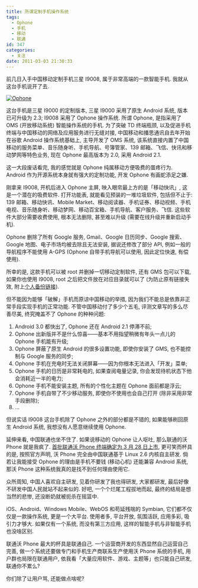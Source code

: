 ```yaml
---
title: 所谓定制手机操作系统
tags:
  - Ophone
  - 手机
  - 移动
  - 联通
id: 347
categories:
  - 关注
date: 2011-03-03 21:30:33
---
```


前几日入手中国移动定制手机三星 I9008, 属于非常高端的一款智能手机. 我就从这台手机说开了去.

[![Ophone](//beamnote-img.oss-cn-shanghai.aliyuncs.com/2011/ophone.jpg)](//beamnote-img.oss-cn-shanghai.aliyuncs.com/2011/ophone.jpg)<!-- more -->

这台手机是三星 I9000 的定制版本, 三星 I9000 采用了原生 Android 系统, 版本已可升级为 2.3; I9008 采用了 Ophone 操作系统. 所谓 Ophone, 是指采用了 OMS (开放移动系统) 智能操作系统的手机. 为了突破 TD 终端瓶颈, 以及促进手机终端与中国移动的网络及应用服务进行无缝对接, 中国移动和播思通讯自去年开始在谷歌 Android 操作系统基础上, 主导开发了 OMS 系统, 该系统直接内置了中国移动的服务菜单、音乐随身听、手机导航、号簿管家、139 邮箱、飞信、快讯和移动梦网等特色业务, 现在 Ophone 最高版本为 2.0, 采用 Android 2.1.

这一大段废话看完, 我的感觉就是 Ophone 纯属移动方便吸费的蛋疼行为. Android 作为开源系统本身就有强大的定制功能, 开发 Ophone 有画蛇添足之嫌.

刚拿来 I9008, 开机后进入 Ophone 主屏, 映入眼帘最上方的是「移动快讯」, 这是一个潜在的吸费软件. 打开功能表, 就能看见预装的一堆垃圾软件, 包括但不止于: 139 邮箱、移动快讯、Mobile Market、移动阅读器、手机证券、移动视频、手机电视、音乐随身听、移动梦网、移动百宝箱、手机导航、客户服务、飞信. 这些软件大部分需要收费使用, 根本无法删除, 甚至难以升级 (需要在线升级并重新启动手机).

Ophone 删除了所有 Google 服务, Gmail、Google 日历同步、Google 搜索、Google 地图、电子市场均被去除且无法安装, 据说还修改了部分 API, 例如一般的导航程序不能使用 A-GPS (Ophone 自带手机导航可以使用, 因此定位快速, 有偿使用).

所幸的是, 这款手机可以被 root 并删掉一切移动定制软件, 还有 GMS 包可以下载, 如果你也使用 I9008, root 之后把文件放在对应目录就可以了 (为防止原有链接失效, 附上[个人备份链接](http://dl.dbank.com/c0vgp5uatf "I9008 GMS")).

但不能因为能够「破解」手机而原谅中国移动的举措, 因为我们不能总是依靠非正常手段实现手机的正常功能. 不管中国移动付了多少个五毛, 评测文章写的多么尽善尽美, 终究掩盖不了 Ophone 的种种问题:

1. Android 3.0 都快出了, Ophone 还在 Android 2.1 停滞不前;
2. Ophone 出新版并不是什么惊喜——基本不用指望稍微有年头一点儿的 Ophone 手机能有升级;
3. Ophone 屏蔽了原生 Android 的很多设置功能, 即使你安装了 GMS, 也不能控制与 Google 服务的同步;
4. Ophone 手机在充电时无法关闭屏幕——因为你根本无法进入「开发」菜单;
5. Ophone 手机的日历是非常耗电的, 如果查阅电量记录, 你会发现待机状态下他会消耗近一半的电力;
6. Ophone 手机不能安装主题, 所有的个性化主题在 Ophone 面前都是浮云;
7. Ophone 手机自带了不少移动服务, 即使你不使用也会自己打开 (除非采用非常手段删除);
8. ...

但说实话 I9008 这台手机除了 Ophone 之外的部分都是不错的, 如果能够刷回原生 Android 系统, 我想没有人愿意继续使用 Ophone.

延伸来看, 中国联通也坐不住了. 如果说移动的 Ophone 让人呕吐, 那么联通的沃 Phone 就是我疯了. [首批联通沃 Phone 终端确定为 3 月 28 日上市](http://www.cnbeta.com/articles/136252.htm "首批联通沃 Phone 终端确定为 3 月 28 日上市"), 更可笑而杯具的是, 按照官方声明, 沃 Phone 完全由中国联通基于 Linux 2.6 内核自主研发. 倘若让我能接受 Ophone 的理由是手机不要钱 (移动心机) 还能兼容 Android 系统, 那沃 Phone 这种系统我真的是找不到任何理由使用它.

众所周知, 中国人喜欢自主研发, 见着你研发了我也得研发, 大家都研发, 最后好像不研发中国人民就站不起来似的. 好吧, 一个个烂尾工程拔地而起, 最终的结局是想当然的悲惨, 还没断奶就被扼杀在摇篮中.

iOS、Android、Windows Mobile、WebOS 和苟延残喘的 Symbian, 它们都不仅仅是一款操作系统, 更是一个大平台. 使用者多, 平台开放, 氛围活跃, 应用多彩, 吸引力才够大. 如果仅有一个系统, 而没有第三方应用, 这样的智能手机与非智能手机也没啥区别.

联通沃 Phone 最大的杯具是联通自己. 一个运营商开发的东西显然自己运营自己完善, 做一个系统还要做专门和手机生产商联系生产使用沃 Phone 系统的手机, 用户群也局限在联通用户, 依我看「大量应用软件、游戏、主题等」也只能自己研发, 联通你不累么?

你们除了让用户骂, 还能做点啥呢?
